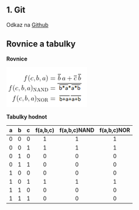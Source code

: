 ## 1. Git

Odkaz na [Github](https://github.com/DavidHala123/Digital-Electronics-1)

## Rovnice a tabulky
**Rovnice**

![Logic function](images/equations2.png)

**Tabulky hodnot**

| **a** | **b** |**c** | **f(a,b,c)** |**f(a,b,c)NAND** |**f(a,b,c)NOR** |
| :-: | :-: | :-: | :-: | :-: | :-: |
| 0 | 0 | 0 | 1 | 1 | 1 |
| 0 | 0 | 1 | 1 | 1 | 1 |
| 0 | 1 | 0 | 0 | 0 | 0 |
| 0 | 1 | 1 | 0 | 0 | 0 |
| 1 | 0 | 0 | 0 | 0 | 0 |
| 1 | 0 | 1 | 1 | 1 | 1 |
| 1 | 1 | 0 | 0 | 0 | 0 |
| 1 | 1 | 1 | 0 | 0 | 0 |


